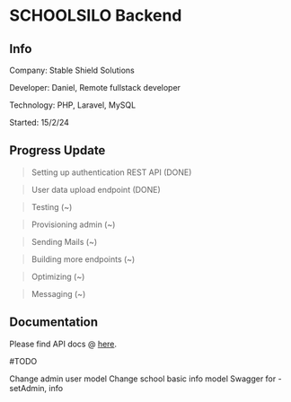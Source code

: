 # SCHOOLSILO Backend


## Info
Company: Stable Shield Solutions

Developer: Daniel, Remote fullstack developer

Technology: PHP, Laravel, MySQL

Started: 15/2/24



## Progress Update

> Setting up authentication REST API (DONE)

> User data upload endpoint (DONE)

> Testing (~)

> Provisioning admin (~)

> Sending Mails (~) 

> Building more endpoints (~)

> Optimizing (~)

> Messaging (~)


## Documentation

Please find API docs @ [here](https://api.schoolsilo.cloud/api/documentation).

#TODO

Change admin user model
Change school basic info model
Swagger for - setAdmin, info